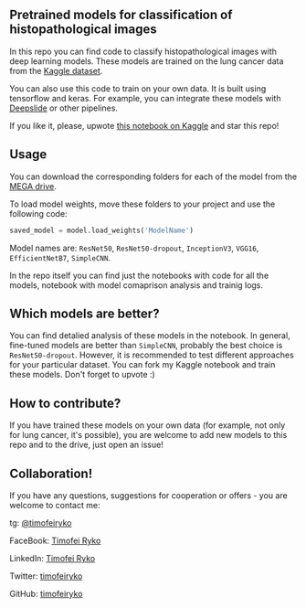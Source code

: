 ## Pretrained models for classification of histopathological images

In this repo you can find code to classify histopathological images with deep learning models. These models are trained on the lung cancer data from the [Kaggle dataset](https://www.kaggle.com/datasets/andrewmvd/lung-and-colon-cancer-histopathological-images).

You can also use this code to train on your own data. It is built using tensorflow and keras. For example, you can integrate these models with [Deepslide](https://github.com/BMIRDS/deepslide/) or other pipelines.

If you like it, please, upwote [this notebook on Kaggle](https://www.kaggle.com/code/dreamtim1/lung-cancer-classification-best-models-comparison) and star this repo!

## Usage

You can download the corresponding folders for each of the model from the [MEGA drive](https://mega.nz/folder/pixmTb6b#AS9bXaag9cu5wHHZZVRY-A).

To load model weights, move these folders to your project and use the following code:

```python
saved_model = model.load_weights('ModelName')
```

Model names are: `ResNet50`, `ResNet50-dropout`, `InceptionV3`, `VGG16`, `EfficientNetB7`, `SimpleCNN`.

In the repo itself you can find just the notebooks with code for all the models, notebook with model comaprison analysis and trainig logs. 

## Which models are better?

You can find detalied analysis of these models in the notebook. In general, fine-tuned models are better than `SimpleCNN`, probably the best choice is `ResNet50-dropout`. However, it is recommended to test different approaches for your particular dataset. You can fork my Kaggle notebook and train these models. Don't forget to upvote :)

## How to contribute?

If you have trained these models on your own data (for example, not only for lung cancer, it's possible), you are welcome to add new models to this repo and to the drive, just open an issue!

## Collaboration!

If you have any questions, suggestions for cooperation or offers - you are welcome to contact me:

tg: [@timofeiryko](https://t.me/timofeiryko)

FaceBook: [Timofei Ryko](https://www.facebook.com/timofeiryko/)

LinkedIn: [Timofei Ryko](https://www.linkedin.com/in/timofeiryko/)

Twitter: [timofeiryko](https://twitter.com/timofeiryko)

GitHub: [timofeiryko](https://github.com/timofeiryko)

